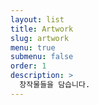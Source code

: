 ```yaml
---
layout: list
title: Artwork
slug: artwork
menu: true
submenu: false
order: 1
description: >
  창작물들을 담습니다.
---
```

